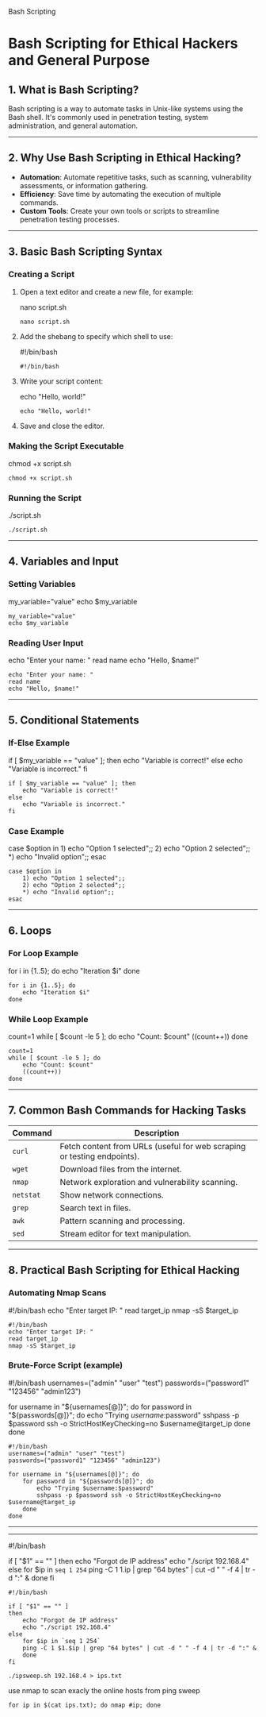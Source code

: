    

Bash Scripting

# **Bash Scripting for Ethical Hackers and General Purpose**

## **1. What is Bash Scripting?**

Bash scripting is a way to automate tasks in Unix-like systems using the Bash shell. It's commonly used in penetration testing, system administration, and general automation.

---

## **2. Why Use Bash Scripting in Ethical Hacking?**

- **Automation**: Automate repetitive tasks, such as scanning, vulnerability assessments, or information gathering.
- **Efficiency**: Save time by automating the execution of multiple commands.
- **Custom Tools**: Create your own tools or scripts to streamline penetration testing processes.

---

## **3. Basic Bash Scripting Syntax**

### **Creating a Script**

1. Open a text editor and create a new file, for example:
    
    nano script.sh
    
    ```
    nano script.sh
    ```
    
2. Add the shebang to specify which shell to use:
    
    #!/bin/bash
    
    ```
    #!/bin/bash
    ```
    
3. Write your script content:
    
    echo "Hello, world!"
    
    ```
    echo "Hello, world!"
    ```
    
4. Save and close the editor.
    

### **Making the Script Executable**

chmod +x script.sh

```
chmod +x script.sh
```

### **Running the Script**

./script.sh

```
./script.sh
```

---

## **4. Variables and Input**

### **Setting Variables**

my_variable="value"
echo $my_variable

```
my_variable="value"
echo $my_variable
```

### **Reading User Input**

echo "Enter your name: "
read name
echo "Hello, $name!"

```
echo "Enter your name: "
read name
echo "Hello, $name!"
```

---

## **5. Conditional Statements**

### **If-Else Example**

if [ $my_variable == "value" ]; then
    echo "Variable is correct!"
else
    echo "Variable is incorrect."
fi

```
if [ $my_variable == "value" ]; then
    echo "Variable is correct!"
else
    echo "Variable is incorrect."
fi
```

### **Case Example**

case $option in
    1) echo "Option 1 selected";;
    2) echo "Option 2 selected";;
    *) echo "Invalid option";;
esac

```
case $option in
    1) echo "Option 1 selected";;
    2) echo "Option 2 selected";;
    *) echo "Invalid option";;
esac
```

---

## **6. Loops**

### **For Loop Example**

for i in {1..5}; do
    echo "Iteration $i"
done

```
for i in {1..5}; do
    echo "Iteration $i"
done
```

### **While Loop Example**

count=1
while [ $count -le 5 ]; do
    echo "Count: $count"
    ((count++))
done

```
count=1
while [ $count -le 5 ]; do
    echo "Count: $count"
    ((count++))
done
```

---

## **7. Common Bash Commands for Hacking Tasks**

|Command|Description|
|---|---|
|`curl`|Fetch content from URLs (useful for web scraping or testing endpoints).|
|`wget`|Download files from the internet.|
|`nmap`|Network exploration and vulnerability scanning.|
|`netstat`|Show network connections.|
|`grep`|Search text in files.|
|`awk`|Pattern scanning and processing.|
|`sed`|Stream editor for text manipulation.|

---

## **8. Practical Bash Scripting for Ethical Hacking**

### **Automating Nmap Scans**

#!/bin/bash
echo "Enter target IP: "
read target_ip
nmap -sS $target_ip

```
#!/bin/bash
echo "Enter target IP: "
read target_ip
nmap -sS $target_ip
```

### **Brute-Force Script (example)**

#!/bin/bash
usernames=("admin" "user" "test")
passwords=("password1" "123456" "admin123")

for username in "${usernames[@]}"; do
    for password in "${passwords[@]}"; do
        echo "Trying $username:$password"
        sshpass -p $password ssh -o StrictHostKeyChecking=no $username@target_ip
    done
done

```
#!/bin/bash
usernames=("admin" "user" "test")
passwords=("password1" "123456" "admin123")

for username in "${usernames[@]}"; do
    for password in "${passwords[@]}"; do
        echo "Trying $username:$password"
        sshpass -p $password ssh -o StrictHostKeyChecking=no $username@target_ip
    done
done
```

---

---

#!/bin/bash

if [ "$1" == "" ]
then
    echo "Forgot de IP address"
    echo "./script 192.168.4" 
else
    for $ip in `seq 1 254`
    ping -C 1 $1.$ip | grep "64 bytes" | cut -d " " -f 4 | tr -d ":" &
    done
fi

```
#!/bin/bash

if [ "$1" == "" ]
then
    echo "Forgot de IP address"
    echo "./script 192.168.4" 
else
    for $ip in `seq 1 254`
    ping -C 1 $1.$ip | grep "64 bytes" | cut -d " " -f 4 | tr -d ":" &
    done
fi
```

`./ipsweep.sh 192.168.4 > ips.txt`

use nmap to scan exacly the online hosts from ping sweep

`for ip in $(cat ips.txt); do nmap #ip; done`